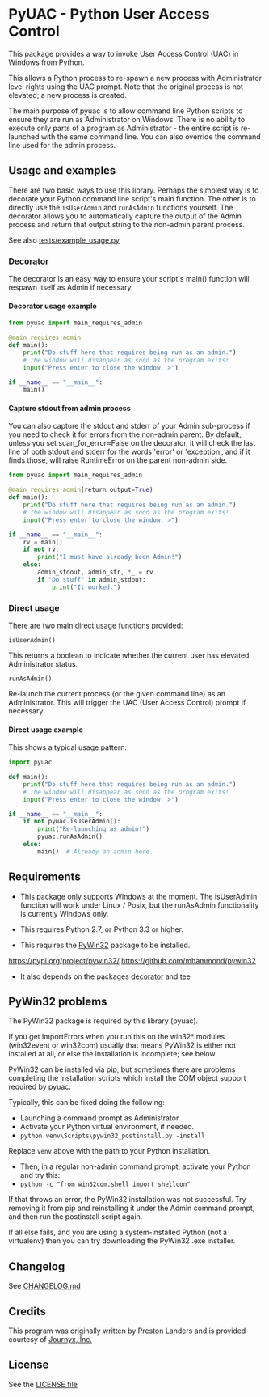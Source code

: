 # PyUAC - Python User Access Control

This package provides a way to invoke User Access Control (UAC) in Windows from Python.

This allows a Python process to re-spawn a new process with Administrator level rights using
the UAC prompt. Note that the original process is not elevated; a new process is created.

The main purpose of pyuac is to allow command line Python scripts to ensure they are run
as Administrator on Windows. There is no ability to execute only parts of a program 
as Administrator - the entire script is re-launched with the same command line. You can
also override the command line used for the admin process.

## Usage and examples

There are two basic ways to use this library. Perhaps the simplest way is to decorate your 
Python command line script's main function. The other is to directly use the `isUserAdmin`
and `runAsAdmin` functions yourself. The decorator allows you to automatically capture
the output of the Admin process and return that output string to the non-admin parent process.

See also [tests/example_usage.py](tests/example_usage.py)

### Decorator

The decorator is an easy way to ensure your script's main() function will respawn itself
as Admin if necessary.

#### Decorator usage example

```python
from pyuac import main_requires_admin

@main_requires_admin
def main():
    print("Do stuff here that requires being run as an admin.")
    # The window will disappear as soon as the program exits!
    input("Press enter to close the window. >")

if __name__ == "__main__":
    main()
```

#### Capture stdout from admin process

You can also capture the stdout and stderr of your Admin sub-process if you need to check
it for errors from the non-admin parent. By default, unless you set scan_for_error=False on
the decorator, it will check the last line of both stdout and stderr for the words 'error'
or 'exception', and if it finds those, will raise RuntimeError on the parent non-admin side.

```python
from pyuac import main_requires_admin

@main_requires_admin(return_output=True)
def main():
    print("Do stuff here that requires being run as an admin.")
    # The window will disappear as soon as the program exits!
    input("Press enter to close the window. >")

if __name__ == "__main__":
    rv = main()
    if not rv:
        print("I must have already been Admin!")
    else:
        admin_stdout, admin_str, *_ = rv
        if "Do stuff" in admin_stdout:
            print("It worked.")
```

### Direct usage

There are two main direct usage functions provided:

    isUserAdmin()
This returns a boolean to indicate whether the current user has elevated Administrator status.

    runAsAdmin()
Re-launch the current process (or the given command line) as an Administrator. 
This will trigger the UAC (User Access Control) prompt if necessary.

#### Direct usage example

This shows a typical usage pattern:

```python
import pyuac

def main():
    print("Do stuff here that requires being run as an admin.")
    # The window will disappear as soon as the program exits!
    input("Press enter to close the window. >")

if __name__ == "__main__":
    if not pyuac.isUserAdmin():
        print("Re-launching as admin!")
        pyuac.runAsAdmin()
    else:        
        main()  # Already an admin here.
```

## Requirements

* This package only supports Windows at the moment. The isUserAdmin function will work under
  Linux / Posix, but the runAsAdmin functionality is currently Windows only.
  
* This requires Python 2.7, or Python 3.3 or higher.

* This requires the [PyWin32](https://pypi.org/project/pywin32/) package to be installed.

https://pypi.org/project/pywin32/
https://github.com/mhammond/pywin32

* It also depends on the packages [decorator](https://pypi.org/project/decorator/) 
and [tee](https://pypi.org/project/tee/)

## PyWin32 problems

The PyWin32 package is required by this library (pyuac).

If you get ImportErrors when you run this on the win32* modules (win32event or win32com)
usually that means PyWin32 is either not installed at all, or else the installation is incomplete;
see below.

PyWin32 can be installed via pip, but sometimes there are problems completing the installation
scripts which install the COM object support required by pyuac. 

Typically, this can be fixed doing the following:
 
* Launching a command prompt as Administrator
* Activate your Python virtual environment, if needed.
* `python venv\Scripts\pywin32_postinstall.py -install`

Replace `venv` above with the path to your Python installation. 

* Then, in a regular non-admin command prompt, activate your Python and try this:
* `python -c "from win32com.shell import shellcon"`

If that throws an error, the PyWin32 installation was not successful. Try removing it from pip
and reinstalling it under the Admin command prompt, and then run the postinstall script again.

If all else fails, and you are using a system-installed Python (not a virtualenv) then you
can try downloading the PyWin32 .exe installer.

## Changelog

See [CHANGELOG.md](CHANGELOG.md)

## Credits

This program was originally written by Preston Landers and is provided courtesy of 
[Journyx, Inc.](https://www.journyx.com)

## License

See the [LICENSE file](LICENSE)
